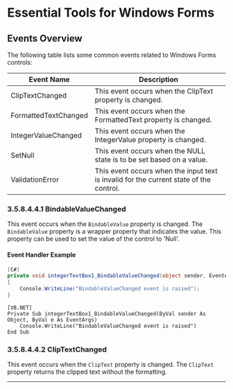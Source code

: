 <!--
source: image
domain: syncfusion-sdk
task: pdf-ocr-to-markdown
language: en (keep original; do not translate)
source_filename: page_759.jpeg
document_name: tools
page_number: 759
page_id: tools#page_759
product: Syncfusion Winforms
version: 11.4.0.26
timestamp: 2025-08-09T10:33:54Z
fidelity: lossless
-->

# Essential Tools for Windows Forms

## Events Overview

The following table lists some common events related to Windows Forms controls:

| Event Name             | Description                                                                 |
|------------------------|-----------------------------------------------------------------------------|
| ClipTextChanged        | This event occurs when the ClipText property is changed.                     |
| FormattedTextChanged   | This event occurs when the FormattedText property is changed.                |
| IntegerValueChanged    | This event occurs when the IntegerValue property is changed.                  |
| SetNull                | This event occurs when the NULL state is to be set based on a value.          |
| ValidationError        | This event occurs when the input text is invalid for the current state of the control. |

### 3.5.8.4.4.1 BindableValueChanged

This event occurs when the `BindableValue` property is changed. The `BindableValue` property is a wrapper property that indicates the value. This property can be used to set the value of the control to 'Null'.

#### Event Handler Example

```csharp
[C#]
private void integerTextBox1_BindableValueChanged(object sender, EventArgs e)
{
    Console.WriteLine("BindableValueChanged event is raised");
}
```

```vb.net
[VB.NET]
Private Sub integerTextBox1_BindableValueChanged(ByVal sender As Object, ByVal e As EventArgs)
    Console.WriteLine("BindableValueChanged event is raised")
End Sub
```

### 3.5.8.4.4.2 ClipTextChanged

This event occurs when the `ClipText` property is changed. The `ClipText` property returns the clipped text without the formatting.

---

<!-- tags: [syncfusion, windowsforms, events, bindablevaluechanged, cliptextchanged] keywords: [event handler, bindablevalue, cliptext, windows forms, formatting, null, input validation, csharp, vb.net] -->